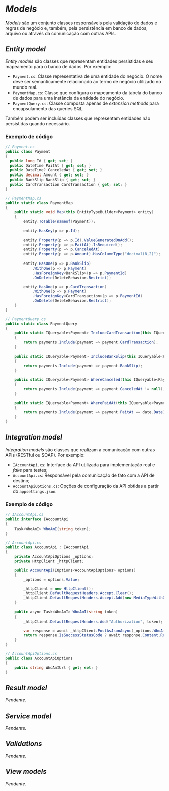 # _Models_

_Models_ são um conjunto classes responsáveis pela validação de dados e regras de negócio e, também, pela persistência em banco de dados,
arquivo ou através da comunicação com outras APIs.

## _Entity model_

_Entity models_ são classes que representam entidades persistidas e seu mapeamento para o banco de dados. Por exemplo:

- `Payment.cs`: Classe representativa de uma entidade do negócio. O nome deve ser semanticamente relacionado ao termo de negócio utilizado no mundo real.
- `PaymentMap.cs`: Classe que configura o mapeamento da tabela do banco de dados para uma instância da entidade do negócio.
- `PaymentQuery.cs`: Classe composta apenas de _extension methods_ para encapsulamento das queries SQL.

Também podem ser incluídas classes que representam entidades não persistidas quando necessário.

### Exemplo de código

```C#
// Payment.cs
public class Payment
{
  public long Id { get; set; }
  public DateTime PaitAt { get; set; }
  public DateTime? CanceledAt { get; set; }
  public decimal Amount { get; set; }
  public BankSlip BankSlip { get; set; }
  public CardTransaction CardTransaction { get; set; }
}
```

```C#
// PaymentMap.cs
public static class PaymentMap
{
    public static void Map(this EntityTypeBuilder<Payment> entity)
    {
        entity.ToTable(nameof(Payment));
        
        entity.HasKey(p => p.Id);
        
        entity.Property(p => p.Id).ValueGeneratedOnAdd();
        entity.Property(p => p.PaitAt).IsRequired();
        entity.Property(p => p.CanceledAt);
        entity.Property(p => p.Amount).HasColumnType("decimal(8,2)");
        
        entity.HasOne(p => p.BankSlip)
            .WithOne(p => p.Payment)
            .HasForeignKey<BankSlip>(p => p.PaymentId)
            .OnDelete(DeleteBehavior.Restrict);

        entity.HasOne(p => p.CardTransaction)
            .WithOne(p => p.Payment)
            .HasForeignKey<CardTransaction>(p => p.PaymentId)
            .OnDelete(DeleteBehavior.Restrict);
    }
}
```

```C#
// PaymentQuery.cs
public static class PaymentQuery
{
    public static IQueryable<Payment> IncludeCardTransaction(this IQueryable<Payment> payments)
    {
        return payments.Include(payment => payment.CardTransaction);
    }

    public static IQueryable<Payment> IncludeBankSlip(this IQueryable<Payment> payments)
    {
        return payments.Include(payment => payment.BankSlip);
    }
    
    public static IQueryable<Payment> WhereCanceled(this IQueryable<Payment> payments)
    {
        return payments.Include(payment => payment.CanceledAt != null);
    }
    
    public static IQueryable<Payment> WherePaidAt(this IQueryable<Payment> payments, DateTime date)
    {
        return payments.Include(payment => payment.PaitAt == date.Date);
    }
}
```

## _Integration model_

_Integration models_ são classes que realizam a comunicação com outras APIs (RESTful ou SOAP). Por exemplo:

- `IAccountApi.cs`: Interface da API utilizada para implementação real e _fake_ para testes;
- `AccountApi.cs`: Responsável pela comunicação de fato com a API de destino;
- `AccountApiOptions.cs`: Opções de configuração da API obtidas a partir do `appsettings.json`.

### Exemplo de código

```C#
// IAccountApi.cs
public interface IAccountApi
{
    Task<WhoAmI> WhoAmI(string token);
}
```

```C#
// AccountApi.cs
public class AccountApi : IAccountApi
{
    private AccountApiOptions _options;
    private HttpClient _httpClient;

    public AccountApi(IOptions<AccountApiOptions> options)
    {
        _options = options.Value;

        _httpClient = new HttpClient();
        _httpClient.DefaultRequestHeaders.Accept.Clear();
        _httpClient.DefaultRequestHeaders.Accept.Add(new MediaTypeWithQualityHeaderValue("application/json"));
    }
    
    public async Task<WhoAmI> WhoAmI(string token)
    {
        _httpClient.DefaultRequestHeaders.Add("Authorization", token);

        var response = await _httpClient.PostAsJsonAsync(_options.WhoAmIUrl);
        return response.IsSuccessStatusCode ? await response.Content.ReadAsJsonAsync<WhoAmI>() : null;
    }
}
```

```C#
// AccountApiOptions.cs
public class AccountApiOptions
{
    public string WhoAmIUrl { get; set; }
}
```

## _Result model_

_Pendente._

## _Service model_

_Pendente._

## _Validations_

_Pendente._

## _View models_

_Pendente._

